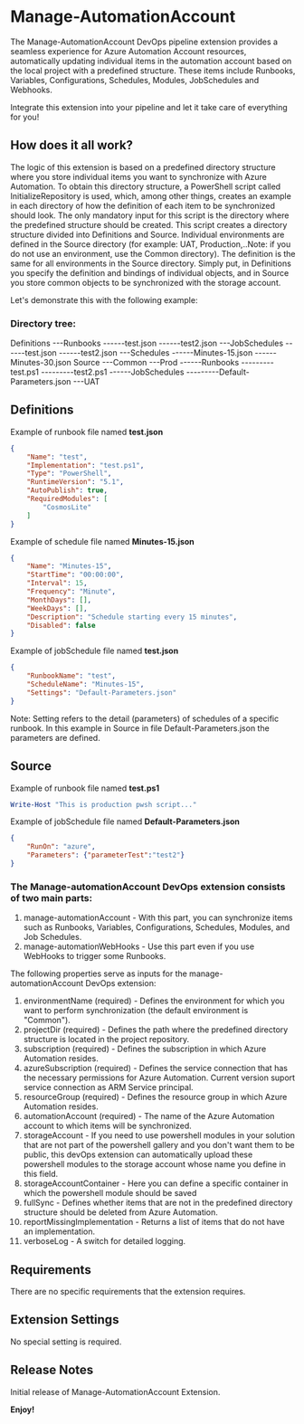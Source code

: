 # Manage-AutomationAccount

The Manage-AutomationAccount DevOps pipeline extension provides a seamless experience for Azure Automation Account resources, automatically updating individual items in the automation account based on the local project with a predefined structure. 
These items include Runbooks, Variables, Configurations, Schedules, Modules, JobSchedules and Webhooks.

Integrate this extension into your pipeline and let it take care of everything for you! 

## How does it all work?

The logic of this extension is based on a predefined directory structure where you store individual items you want to synchronize with Azure Automation. To obtain this directory structure, a PowerShell script called InitializeRepository is used, which, among other things, creates an example in each directory of how the definition of each item to be synchronized should look. The only mandatory input for this script is the directory where the predefined structure should be created. This script creates a directory structure divided into Definitions and Source. Individual environments are defined in the Source directory (for example: UAT, Production,..Note: if you do not use an environment, use the Common directory). The definition is the same for all environments in the Source directory. Simply put, in Definitions you specify the definition and bindings of individual objects, and in Source you store common objects to be synchronized with the storage account.

Let's demonstrate this with the following example:

### Directory tree:
Definitions
---Runbooks
------test.json
------test2.json
---JobSchedules
------test.json
------test2.json
---Schedules
------Minutes-15.json
------Minutes-30.json
Source
---Common
---Prod
------Runbooks
---------test.ps1
---------test2.ps1
------JobSchedules
---------Default-Parameters.json
---UAT


## Definitions

Example of runbook file named <strong>test.json</strong>

```json
{
    "Name": "test",
    "Implementation": "test.ps1",
    "Type": "PowerShell",
    "RuntimeVersion": "5.1",
    "AutoPublish": true,
    "RequiredModules": [
        "CosmosLite"
    ]
}
```

Example of schedule file named <strong>Minutes-15.json</strong>

```json
{
    "Name": "Minutes-15",
    "StartTime": "00:00:00",
    "Interval": 15,
    "Frequency": "Minute",
    "MonthDays": [],
    "WeekDays": [],
    "Description": "Schedule starting every 15 minutes",
    "Disabled": false
}
```

Example of jobSchedule file named <strong>test.json</strong>

```json
{
    "RunbookName": "test",
    "ScheduleName": "Minutes-15",
    "Settings": "Default-Parameters.json"
}
```
Note: Setting refers to the detail (parameters) of schedules of a specific runbook. In this example in Source in file Default-Parameters.json the parameters are defined.

## Source

Example of runbook file named <strong>test.ps1</strong>

```powershell
Write-Host "This is production pwsh script..."
```

Example of jobSchedule file named <strong>Default-Parameters.json</strong>

```json
{
    "RunOn": "azure",
    "Parameters": {"parameterTest":"test2"}
}
```


### The Manage-automationAccount DevOps extension consists of two main parts:
1. manage-automationAccount - With this part, you can synchronize items such as Runbooks, Variables, Configurations, Schedules, Modules, and Job Schedules.
2. manage-automationWebHooks - Use this part even if you use WebHooks to trigger some Runbooks.

The following properties serve as inputs for the manage-automationAccount DevOps extension:
1. environmentName (required) - Defines the environment for which you want to perform synchronization (the default environment is "Common").
2. projectDir (required) - Defines the path where the predefined directory structure is located in the project repository.
3. subscription (required) - Defines the subscription in which Azure Automation resides.
4. azureSubscription (required) - Defines the service connection that has the necessary permissions for Azure Automation. Current version suport service connection as ARM Service principal.
5. resourceGroup (required) - Defines the resource group in which Azure Automation resides.
6. automationAccount (required) - The name of the Azure Automation account to which items will be synchronized.
7. storageAccount - If you need to use powershell modules in your solution that are not part of the powershell gallery and you don't want them to be public, this devOps extension can automatically upload these powershell modules to the storage account whose name you define in this field.
8. storageAccountContainer - Here you can define a specific container in which the powershell module should be saved
9. fullSync - Defines whether items that are not in the predefined directory structure should be deleted from Azure Automation.
10. reportMissingImplementation - Returns a list of items that do not have an implementation.
11. verboseLog - A switch for detailed logging.
   
## Requirements
There are no specific requirements that the extension requires.

## Extension Settings
No special setting is required.

## Release Notes
Initial release of Manage-AutomationAccount Extension.

**Enjoy!**
